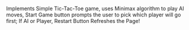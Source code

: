 Implements Simple Tic-Tac-Toe game, uses Minimax algorithm to play AI moves, Start Game button prompts the user to pick which player will go first; If AI or Player, Restart Button Refreshes the Page!
